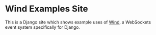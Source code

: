 # Wind Examples Site

This is a Django site which shows example uses of [Wind](https://github.com/TrevorFSmith/wind), a WebSockets event system specifically for Django.
